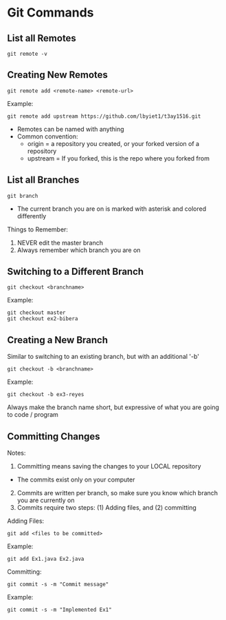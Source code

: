 # Git Commands

## List all Remotes
```
git remote -v
```

## Creating New Remotes
```
git remote add <remote-name> <remote-url>
```

Example:
```
git remote add upstream https://github.com/lbyiet1/t3ay1516.git
```

* Remotes can be named with anything
* Common convention:
  * origin = a repository you created, or your forked version of a repository
  * upstream = If you forked, this is the repo where you forked from

## List all Branches
```
git branch
```
* The current branch you are on is marked with asterisk and colored differently

Things to Remember:
1. NEVER edit the master branch
2. Always remember which branch you are on

## Switching to a Different Branch
```
git checkout <branchname>
```

Example:
```
git checkout master
git checkout ex2-bibera
```

## Creating a New Branch
Similar to switching to an existing branch, but with an additional '-b'
```
git checkout -b <branchname>
```

Example:
```
git checkout -b ex3-reyes
```
Always make the branch name short, but expressive of what you are going to code / program

## Committing Changes
Notes:
1. Committing means saving the changes to your LOCAL repository
  * The commits exist only on your computer
2. Commits are written per branch, so make sure you know which branch you are currently on
3. Commits require two steps: (1) Adding files, and (2) committing

Adding Files:
```
git add <files to be committed>
```

Example:
```
git add Ex1.java Ex2.java
```

Committing:
```
git commit -s -m "Commit message" 
```

Example:
```
git commit -s -m "Implemented Ex1"
```